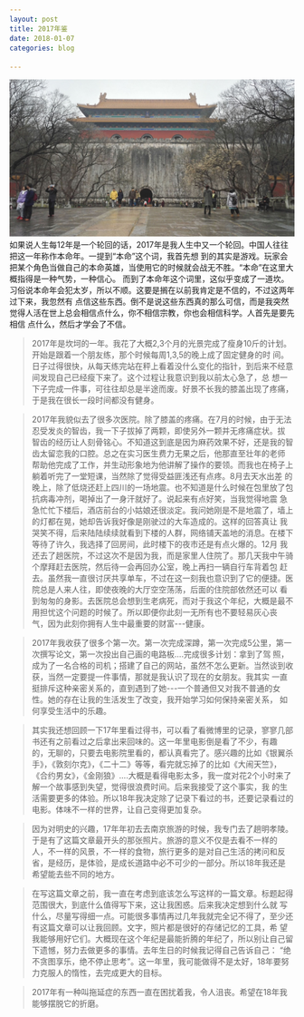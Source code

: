 ```yaml
---
layout: post
title: 2017年鉴
date: 2018-01-07
categories: blog

---
```

![Alt text](/img/1.jpg)
　　如果说人生每12年是一个轮回的话，2017年是我人生中又一个轮回。中国人往往把这一年称作本命年。一提到“本命”这个词，我首先想
到的其实是游戏。玩家会把某个角色当做自己的本命英雄，当使用它的时候就会战无不胜。“本命”在这里大概指得是一种气势，一种信心。
而到了本命年这个词里，这似乎变成了一道坎。习俗说本命年会犯太岁，所以不顺。这要是搁在以前我肯定是不信的，不过这两年过下来，我忽然有
点信这些东西。倒不是说这些东西真的那么可信，而是我突然觉得人活在世上总会相信点什么，你不相信宗教，你也会相信科学。人首先是要先相信
点什么，然后才学会了不信。

>2017年是坎坷的一年。我花了大概2,3个月的光景完成了瘦身10斤的计划。开始是跟着一个朋友练，那个时候每周1,3,5的晚上成了固定健身的时
间。日子过得很快，从每天练完站在秤上看着没什么变化的指针，到后来不经意间发现自己已经瘦下来了。这个过程让我意识到我以前太心急了，总
想一下子完成一件事，可往往却总是半途而废。好景不长我的膝盖出现了疼痛，于是我在很长一段时间都没有健身。

>2017年我貌似去了很多次医院。除了膝盖的疼痛。在7月的时候，由于无法忍受发炎的智齿，我一下子拔掉了两颗，即使另外一颗并无疼痛症状。拔
智齿的经历让人刻骨铭心。不知道这到底是因为麻药效果不好，还是我的智齿太留恋我的口腔。总之在实习医生费力无果之后，他那直至壮年的老师
帮助他完成了工作，并生动形象地为他讲解了操作的要领。而我也在椅子上躺着听完了一堂短课，当然除了觉得受益匪浅还有点疼。8月去天水出差
的晚上，除了低烧还赶上四川的一场地震。也不知道是什么时候在包里放了包抗病毒冲剂，喝掉出了一身汗就好了。说起来有点好笑，当我觉得地震
急急忙忙下楼后，酒店前台的小姑娘还很淡定。我问她刚是不是地震了，墙上的灯都在晃，她却告诉我好像是刚驶过的大车造成的。这样的回答真让
我哭笑不得，后来陆陆续续就看到下楼的人群，网络铺天盖地的消息。在楼下等待了许久，我选择了回房间，此时楼下的夜市还是有点火爆的。12月
我还去了趟医院，不过这次不是因为我，而是家里人住院了。那几天我中午骑个摩拜赶去医院，然后待一会再回办公室，晚上再扫一辆自行车背着包
赶去。虽然我一直很讨厌共享单车，不过在这一刻我也意识到了它的便捷。医院总是人来人往，即使夜晚的大厅空空荡荡，后面的住院部依然还可以
看到匆匆的身影。去医院总会想到生老病死，而对于我这个年纪，大概是最不用担忧这个问题的时候了。所以即便你此刻一无所有也不要轻易灰心丧
气，因为此刻你拥有人生中最重要的财富---健康。

>2017年我收获了很多个第一次。第一次完成深蹲，第一次完成5公里，第一次撰写论文，第一次投出自己画的电路板....完成很多计划：拿到了驾
照，成为了一名合格的司机；搭建了自己的网站，虽然不怎么更新。当然谈到收获，当然一定要提一件事情，那就是我认识了现在的女朋友。我其实
一直挺排斥这种亲密关系的，直到遇到了她---一个普通但又对我不普通的女性。她的存在让我的生活发生了改变，我开始学习如何保持亲密关系，
如何享受生活中的乐趣。

>其实我还想回顾一下17年里看过得书，可以看了看微博里的记录，寥寥几部书还有之前看过之后拿出来回味的。这一年里电影倒是看了不少，有趣
的，无聊的，只要去电影院里看的，都认真看完了。感兴趣的比如《银翼杀手》，《敦刻尔克》，《二十二》等等，看完就忘掉了的比如《大闹天竺》，
《合约男女》，《金刚狼》....大概是看得电影太多，我一度对花2个小时来了解一个故事感到失望，觉得很浪费时间。后来我接受了这个事实，我
的生活需要更多的体验。所以18年我决定除了记录下看过的书，还要记录看过的电影。体味不一样的世界，让自己变得更加复杂。

>因为对明史的兴趣，17年年初去去南京旅游的时候，我专门去了趟明孝陵。于是有了这篇文章最开头的那张照片。旅游的意义不仅是去看不一样的
人，不一样的风景，不一样的食物，旅行更多的是对自己生活的拷问和反省，是经历，是体验，是成长道路中必不可少的一部分。所以18年我还是
希望能去些不同的地方。

>在写这篇文章之前，我一直在考虑到底该怎么写这样的一篇文章。标题起得范围很大，到底什么值得写下来，这让我困惑。后来我决定想到什么就
写什么，尽量写得细一点。可能很多事情再过几年我就完全记不得了，至少还有这篇文章可以让我回顾。文字，照片都是很好的存储记忆的工具，希
望我能够用好它们。大概现在这个年纪是最能折腾的年纪了，所以别让自己留下遗憾，努力去做更多的事情。去年生日的时候我记得自己告诉自己：
“绝不贪图享乐，绝不停止思考”。这一年里，我可能做得不是太好，18年要努力克服人的惰性，去完成更大的目标。

>2017年有一种叫拖延症的东西一直在困扰着我，令人沮丧。希望在18年我能够摆脱它的折磨。
